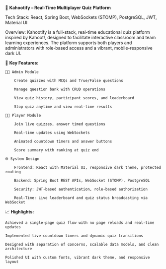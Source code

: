 🚀 **Kahootify – Real-Time Multiplayer Quiz Platform**

Tech Stack: React, Spring Boot, WebSockets (STOMP), PostgreSQL, JWT, Material UI

Overview:
Kahootify is a full-stack, real-time educational quiz platform inspired by Kahoot!, designed to facilitate interactive classroom and team learning experiences. The platform supports both players and administrators with role-based access and a vibrant, mobile-responsive dark UI.

🔧 **Key Features:**

    🧑‍🏫 Admin Module

        Create quizzes with MCQs and True/False questions

        Manage question bank with CRUD operations

        View quiz history, participant scores, and leaderboard

        Stop quiz anytime and view real-time results

    🧑‍🎓 Player Module

        Join live quizzes, answer timed questions

        Real-time updates using WebSockets

        Animated countdown timers and answer buttons

        Score summary with ranking at quiz end

    🌐 System Design

        Frontend: React with Material UI, responsive dark theme, protected routing

        Backend: Spring Boot REST APIs, WebSocket (STOMP), PostgreSQL

        Security: JWT-based authentication, role-based authorization

        Real-Time: Live leaderboard and quiz status broadcasting via WebSocket

📈 **Highlights:**

    Achieved a single-page quiz flow with no page reloads and real-time updates

    Implemented live countdown timers and dynamic quiz transitions

    Designed with separation of concerns, scalable data models, and clean architecture

    Polished UI with custom fonts, vibrant dark theme, and responsive layout
